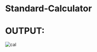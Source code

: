 # Standard-Calculator
# OUTPUT:
![cal](https://github.com/Kadinsamson/Standard-Calculator/assets/94525955/d4505452-3354-4bc5-8259-152df7b8e3da)
